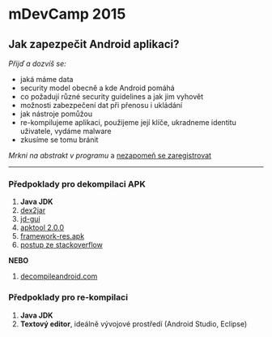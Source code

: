 # mDevCamp 2015
## Jak zapezpečit Android aplikaci?
*Přijď a dozvíš se:*
- jaká máme data
- security model obecně a kde Android pomáhá
- co požadují různé security guidelines a jak jim vyhovět
- možnosti zabezpečení dat při přenosu i ukládání
- jak nástroje pomůžou
- re-kompilujeme aplikaci, použijeme její klíče, ukradneme identitu uživatele, vydáme malware
- zkusíme se tomu bránit

*Mrkni na abstrakt v programu* a [nezapomeň se zaregistrovat](http://mdevcamp.cz/program/)

<hr>

### Předpoklady pro dekompilaci APK
1. **Java JDK**
1. [dex2jar](http://code.google.com/p/dex2jar/)
1. [jd-gui](http://jd.benow.ca/)
1. [apktool 2.0.0](https://bitbucket.org/iBotPeaches/apktool/downloads)
1. [framework-res.apk](https://www.androidfilehost.com/?fid=23212708291677144)
1. [postup ze stackoverflow](http://stackoverflow.com/a/6081365/632900)


**NEBO**

1. [decompileandroid.com](http://www.decompileandroid.com/)



### Předpoklady pro re-kompilaci
1. **Java JDK**
1. **Textový editor**, ideálně vývojové prostředí (Android Studio, Eclipse)